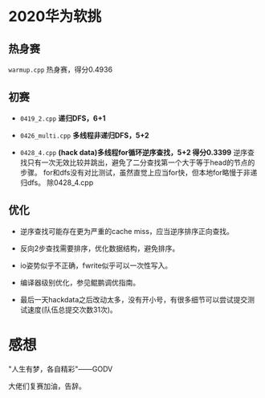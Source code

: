 # 2020华为软挑
## 热身赛
`warmup.cpp` 热身赛，得分0.4936

## 初赛
- `0419_2.cpp`
    **递归DFS，6+1**

- `0426_multi.cpp`
    **多线程非递归DFS，5+2**

- `0428_4.cpp`
    **(hack data)多线程for循环逆序查找，5+2 得分0.3399**
    逆序查找只有一次无效比较并跳出，避免了二分查找第一个大于等于head的节点的步骤。
    for和dfs没有对比测试，虽然直觉上应当for快，但本地for略慢于非递归dfs。
    除0428_4.cpp

## 优化
- 逆序查找可能存在更为严重的cache miss，应当逆序排序正向查找。

- 反向2步查找需要排序，优化数据结构，避免排序。

- io姿势似乎不正确，fwrite似乎可以一次性写入。

- 编译器级别优化，参见鲲鹏调优指南。

- 最后一天hackdata之后改动太多，没有开小号，有很多细节可以尝试提交测试速度(队伍总提交次数31次)。

# 感想
"人生有梦，各自精彩"——GODV

大佬们复赛加油，告辞。
